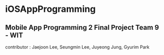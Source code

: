 # iOSAppProgramming

## Mobile App Programming 2 Final Project Team 9 - WIT

contributor : Jaejoon Lee, Seungmin Lee, Juyeong Jung, Gyurim Park
